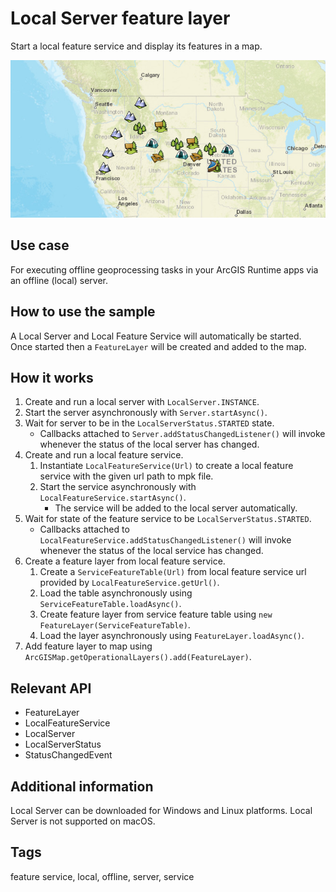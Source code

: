 # Local Server feature layer

Start a local feature service and display its features in a map.

![Image of local server feature layer](LocalServerFeatureLayer.png)

## Use case

For executing offline geoprocessing tasks in your ArcGIS Runtime apps via an offline (local) server.

## How to use the sample

A Local Server and Local Feature Service will automatically be started. Once started then a `FeatureLayer` will be created and added to the map.

## How it works

1. Create and run a local server with `LocalServer.INSTANCE`.
2. Start the server asynchronously with `Server.startAsync()`.
3. Wait for server to be in the  `LocalServerStatus.STARTED` state.
   * Callbacks attached to `Server.addStatusChangedListener()` will invoke whenever the status of the local server has changed.
4. Create and run a local feature service.
   1. Instantiate `LocalFeatureService(Url)` to create  a local feature service with the given url path to mpk file.
   2. Start the service asynchronously with `LocalFeatureService.startAsync()`.
      * The service will be added to the local server automatically.
5. Wait for state of the feature service to be `LocalServerStatus.STARTED`.
   * Callbacks attached to `LocalFeatureService.addStatusChangedListener()` will invoke whenever the status of the local service has changed.
6. Create a feature layer from local feature service.
   1. Create a `ServiceFeatureTable(Url)` from local feature service url provided by `LocalFeatureService.getUrl()`.
   2. Load the table asynchronously using `ServiceFeatureTable.loadAsync()`.
   3. Create feature layer from service feature table using `new FeatureLayer(ServiceFeatureTable)`.
   4. Load the layer asynchronously using `FeatureLayer.loadAsync()`.
7. Add feature layer to map using `ArcGISMap.getOperationalLayers().add(FeatureLayer)`.

## Relevant API

* FeatureLayer
* LocalFeatureService
* LocalServer
* LocalServerStatus
* StatusChangedEvent

## Additional information

Local Server can be downloaded for Windows and Linux platforms. Local Server is not supported on macOS.

## Tags

feature service, local, offline, server, service
